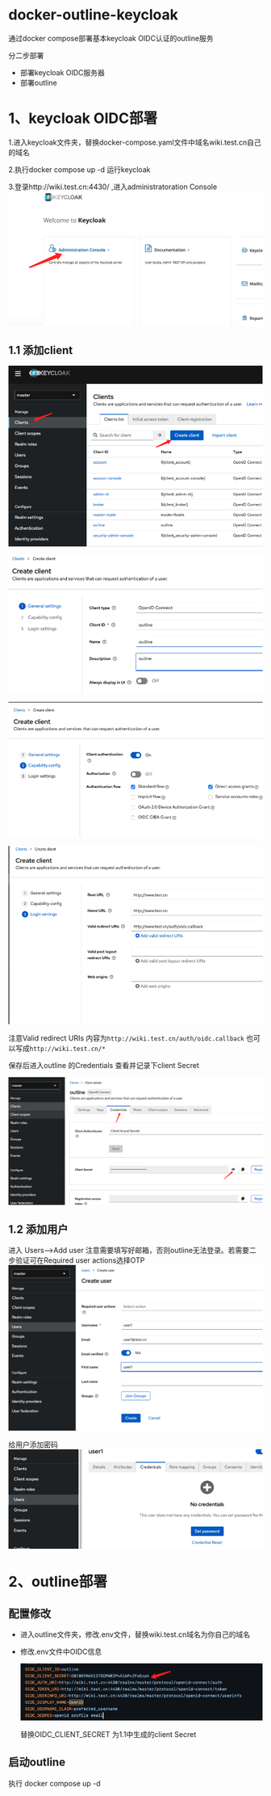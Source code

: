 # docker-outline-keycloak
通过docker compose部署基本keycloak OIDC认证的outline服务

分二步部署
* 部署keycloak OIDC服务器
* 部署outline

# 1、keycloak OIDC部署
1.进入keycloak文件夹，替换docker-compose.yaml文件中域名wiki.test.cn自己的域名

2.执行docker compose up -d 运行keycloak

3.登录http://wiki.test.cn:4430/ ,进入administratoration Console
![admin console](./images/admin-console.png)

## 1.1 添加client

![add client](./images/create-client.png)

![create client1](./images/create-client1.png)

![create client2](./images/create-client2.png)

![create client3](./images/creata-client3.png)

注意Valid redirect URIs 内容为`http://wiki.test.cn/auth/oidc.callback` 也可以写成`http://wiki.test.cn/*`

保存后进入outline 的Credentials 查看并记录下client Secret

![client secret](./images/outline-credentials.png)

## 1.2 添加用户
进入 Users-->Add user
注意需要填写好邮箱，否则outline无法登录。若需要二步验证可在Required user actions选择OTP
![add users](./images/add-user.png)

给用户添加密码
![set-password](./images/set-password.png)


# 2、outline部署
## 配置修改
* 进入outline文件夹，修改.env文件，替换wiki.test.cn域名为你自己的域名
* 修改.env文件中OIDC信息
  
  ![client-secret](./images/oidc-client-secret.png)

  替换OIDC_CLIENT_SECRET 为1.1中生成的client Secret

## 启动outline
执行 docker compose up -d
